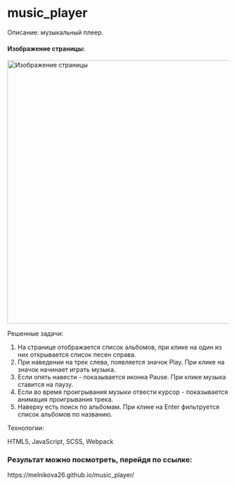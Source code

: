 # music_player
Описание: музыкальный плеер.

<h4>Изображение страницы:</h4>
<img width="600" src="https://user-images.githubusercontent.com/106463796/232127821-96f2fad6-6d4a-40da-a682-c222dbe72e68.png" alt="Изображение страницы">
<p>Решенные задачи:</p>
<ol>
<li>На странице отображается список альбомов, при клике на один из них открывается список песен справа.</li>
<li>При наведении на трек слева, появляется значок Play. При клике на значок начинает играть музыка.</li> 
<li>Если опять навести - показывается иконка Pause. При клике музыка ставится на паузу.</li>
<li>Если во время проигрывания музыки отвести курсор - показывается анимация проигрывания трека.</li>
<li>Наверху есть поиск по альбомам. При клике на Enter фильтруется список альбомов по названию.</li>
</ol>

<div> Технологии:
  <p>HTML5, JavaScript, SCSS, Webpack</p>
</div>

<h3>Результат можно посмотреть, перейдя по ссылке:</h3>
https://melnikova26.github.io/music_player/
